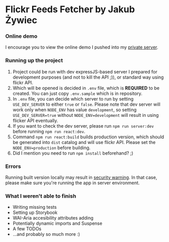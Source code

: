 # Flickr Feeds Fetcher by Jakub Żywiec

### Online demo

I encourage you to view the online demo I pushed into my [private server](http://pitahaja.usermd.net/demo_flickr/index.html).

### Running up the project

1. Project could be run with dev expressJS-based server I prepared for development purposes (and not to kill the API ;)), or standard way using flickr API.
2. Which will be opened is decided in `.env` file, which is **REQUIRED** to be created. You can just copy `.env.sample` which is in repository.
3. In `.env` file, you can decide which server to run by setting `USE_DEV_SERVER` to either `true` or `false`. Please note that dev server will work only when `NODE_ENV` has value `development`, so setting `USE_DEV_SERVER=true` without `NODE_ENV=development` will result in using flicker API eventually.
4. If you want to check the dev server, please run `npm run server:dev` before running `npm run react:dev`.
5. Command `npm run react:build` builds production version, which should be generated into `dist` catalog and will use flickr API. Please set the `NODE_ENV=production` before building.
6. Did I mention you need to run `npm install` beforehand? ;)

### Errors

Running built version locally may result in [security warning](https://stackoverflow.com/questions/11768221/firefox-websocket-security-issue/12042843#12042843). In that case, please make sure you're running the app in server environment.

### What I weren't able to finish

- Writing missing tests
- Setting up Storybook
- WAI-Aria accesibility attributes adding
- Potentially dynamic imports and Suspense
- A few TODOs
- ...and probably so much more :)

